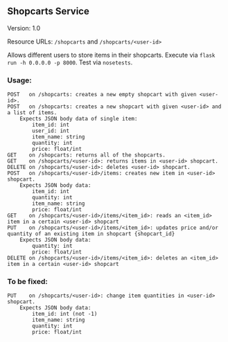 ## Shopcarts Service
Version: 1.0

Resource URLs: ```/shopcarts``` and ```/shopcarts/<user-id>```

Allows different users to store items in their shopcarts.
Execute via ```flask run -h 0.0.0.0 -p 8000```.
Test via ```nosetests```.

### Usage: 
    POST   on /shopcarts: creates a new empty shopcart with given <user-id>.
    POST   on /shopcarts: creates a new shopcart with given <user-id> and a list of items.
        Expects JSON body data of single item:
            item_id: int
            user_id: int
            item_name: string
            quantity: int
            price: float/int
    GET    on /shopcarts: returns all of the shopcarts.
    GET    on /shopcarts/<user-id>: returns items in <user-id> shopcart.
    DELETE on /shopcarts/<user-id>: deletes <user-id> shopcart.
    POST   on /shopcarts/<user-id>/items: creates new item in <user-id> shopcart.
        Expects JSON body data:
            item_id: int
            quantity: int 
            item_name: string
            price: float/int
    GET    on /shopcarts/<user-id>/items/<item_id>: reads an <item_id> item in a certain <user-id> shopcart
    PUT    on /shopcarts/<user-id>/items/<item_id>: updates price and/or quantity of an existing item in shopcart {shopcart_id}
        Expects JSON body data:
            quantity: int
            price: float/int
    DELETE on /shopcarts/<user-id>/items/<item_id>: deletes an <item_id> item in a certain <user-id> shopcart
### To be fixed:
    PUT    on /shopcarts/<user-id>: change item quantities in <user-id> shopcart. 
        Expects JSON body data:
            item_id: int (not -1)
            item_name: string
            quantity: int
            price: float/int
    
